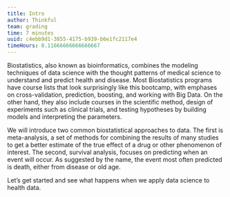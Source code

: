 ```yaml
---
title: Intro
author: Thinkful
team: grading
time: 7 minutes
uuid: c4ebb9d1-3855-4175-b939-b6e1fc2117e4
timeHours: 0.11666666666666667
---
```


Biostatistics, also known as bioinformatics, combines the modeling techniques of data science with the thought patterns of medical science to understand and predict health and disease.  Most Biostatistics programs have course lists that look surprisingly like this bootcamp, with emphases on cross-validation, prediction, boosting, and working with Big Data.  On the other hand, they also include courses in the scientific method, design of experiments such as clinical trials, and testing hypotheses by building models and interpreting the parameters.  

We will introduce two common biostatistical approaches to data.  The first is meta-analysis, a set of methods for combining the results of many studies to get a better estimate of the true effect of a drug or other phenomenon of interest.  The second, survival analysis, focuses on predicting when an event will occur.  As suggested by the name, the event most often predicted is death, either from disease or old age.  

Let’s get started and see what happens when we apply data science to health data.